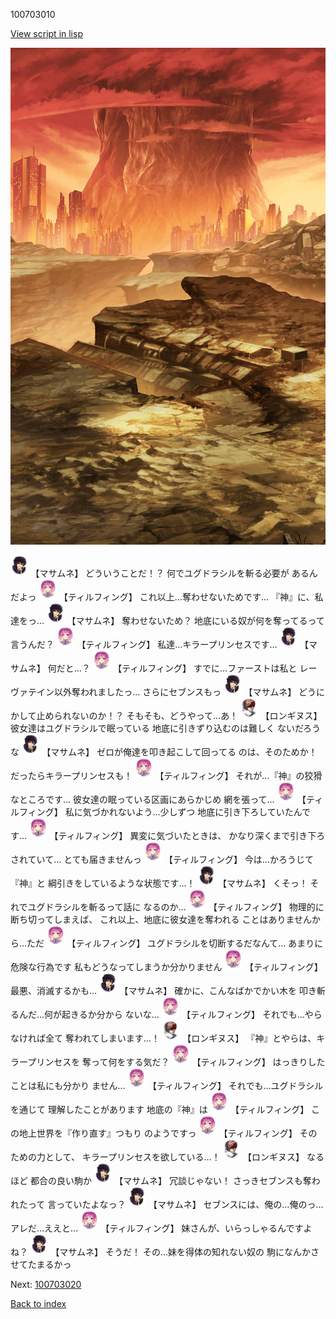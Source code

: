100703010

[View script in lisp](../scripts/100703010.txt)

![underwild.png](../images/backgrounds/underwild.png)

<img src="../images/units/1100111.png" alt="1100111.png" height="34"/>
【マサムネ】
どういうことだ！？
何でユグドラシルを斬る必要が
あるんだよっ

<img src="../images/units/101415.png" alt="101415.png" height="34"/>
【ティルフィング】
これ以上…奪わせないためです…
『神』に、私達をっ…

<img src="../images/units/1100111.png" alt="1100111.png" height="34"/>
【マサムネ】
奪わせないため？
地底にいる奴が何を奪ってるって
言うんだ？

<img src="../images/units/101415.png" alt="101415.png" height="34"/>
【ティルフィング】
私達…キラープリンセスです…

<img src="../images/units/1100111.png" alt="1100111.png" height="34"/>
【マサムネ】
何だと…？

<img src="../images/units/101415.png" alt="101415.png" height="34"/>
【ティルフィング】
すでに…ファーストは私と
レーヴァテイン以外奪われましたっ…
さらにセブンスもっ

<img src="../images/units/1100111.png" alt="1100111.png" height="34"/>
【マサムネ】
どうにかして止められないのか！？
そもそも、どうやって…あ！

<img src="../images/units/1300111.png" alt="1300111.png" height="34"/>
【ロンギヌス】
彼女達はユグドラシルで眠っている
地底に引きずり込むのは難しく
ないだろうな

<img src="../images/units/1100111.png" alt="1100111.png" height="34"/>
【マサムネ】
ゼロが俺達を叩き起こして回ってる
のは、そのためか！
だったらキラープリンセスも！

<img src="../images/units/101415.png" alt="101415.png" height="34"/>
【ティルフィング】
それが…『神』の狡猾なところです…
彼女達の眠っている区画にあらかじめ
網を張って…

<img src="../images/units/101415.png" alt="101415.png" height="34"/>
【ティルフィング】
私に気づかれないよう…少しずつ
地底に引き下ろしていたんです…

<img src="../images/units/101415.png" alt="101415.png" height="34"/>
【ティルフィング】
異変に気づいたときは、
かなり深くまで引き下ろされていて…
とても届きませんっ

<img src="../images/units/101415.png" alt="101415.png" height="34"/>
【ティルフィング】
今は…かろうじて『神』と
綱引きをしているような状態です…！

<img src="../images/units/1100111.png" alt="1100111.png" height="34"/>
【マサムネ】
くそっ！
それでユグドラシルを斬るって話に
なるのか…

<img src="../images/units/101415.png" alt="101415.png" height="34"/>
【ティルフィング】
物理的に断ち切ってしまえば、
これ以上、地底に彼女達を奪われる
ことはありませんから…ただ

<img src="../images/units/101415.png" alt="101415.png" height="34"/>
【ティルフィング】
ユグドラシルを切断するだなんて…
あまりに危険な行為です
私もどうなってしまうか分かりません

<img src="../images/units/101415.png" alt="101415.png" height="34"/>
【ティルフィング】
最悪、消滅するかも…

<img src="../images/units/1100111.png" alt="1100111.png" height="34"/>
【マサムネ】
確かに、こんなばかでかい木を
叩き斬るんだ…何が起きるか分から
ないな…

<img src="../images/units/101415.png" alt="101415.png" height="34"/>
【ティルフィング】
それでも…やらなければ全て
奪われてしまいます…！

<img src="../images/units/1300111.png" alt="1300111.png" height="34"/>
【ロンギヌス】
『神』とやらは、キラープリンセスを
奪って何をする気だ？

<img src="../images/units/101415.png" alt="101415.png" height="34"/>
【ティルフィング】
はっきりしたことは私にも分かり
ません…

<img src="../images/units/101415.png" alt="101415.png" height="34"/>
【ティルフィング】
それでも…ユグドラシルを通じて
理解したことがあります
地底の『神』は

<img src="../images/units/101415.png" alt="101415.png" height="34"/>
【ティルフィング】
この地上世界を『作り直す』つもり
のようですっ

<img src="../images/units/101415.png" alt="101415.png" height="34"/>
【ティルフィング】
そのための力として、
キラープリンセスを欲している…！

<img src="../images/units/1300111.png" alt="1300111.png" height="34"/>
【ロンギヌス】
なるほど
都合の良い駒か

<img src="../images/units/1100111.png" alt="1100111.png" height="34"/>
【マサムネ】
冗談じゃない！
さっきセブンスも奪われたって
言っていたよなっ？

<img src="../images/units/1100111.png" alt="1100111.png" height="34"/>
【マサムネ】
セブンスには、俺の…俺のっ…
アレだ…ええと…

<img src="../images/units/101415.png" alt="101415.png" height="34"/>
【ティルフィング】
妹さんが、いらっしゃるんですよね？

<img src="../images/units/1100111.png" alt="1100111.png" height="34"/>
【マサムネ】
そうだ！
その…妹を得体の知れない奴の
駒になんかさせてたまるかっ

Next: [100703020](100703020.md)

[Back to index](index.md)
